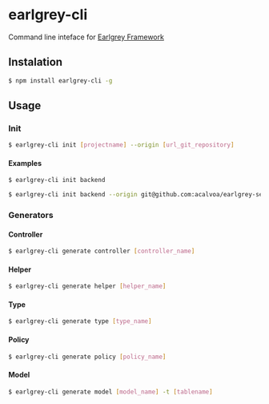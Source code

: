 # earlgrey-cli
Command line inteface for [Earlgrey Framework]()

## Instalation

```bash
$ npm install earlgrey-cli -g
```

## Usage

### Init

```bash
$ earlgrey-cli init [projectname] --origin [url_git_repository]
```

#### Examples

```bash
$ earlgrey-cli init backend
```

```bash
$ earlgrey-cli init backend --origin git@github.com:acalvoa/earlgrey-seed.git
```

### Generators

#### Controller

```bash
$ earlgrey-cli generate controller [controller_name]
```

#### Helper

```bash
$ earlgrey-cli generate helper [helper_name]
```

#### Type

```bash
$ earlgrey-cli generate type [type_name]
```

#### Policy

```bash
$ earlgrey-cli generate policy [policy_name]
```

#### Model

```bash
$ earlgrey-cli generate model [model_name] -t [tablename]
```
